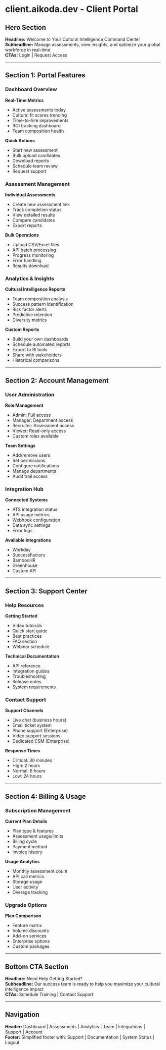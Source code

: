 # client.aikoda.dev - Client Portal

## Hero Section
**Headline:** Welcome to Your Cultural Intelligence Command Center  
**Subheadline:** Manage assessments, view insights, and optimize your global workforce in real-time  
**CTAs:** Login | Request Access

---

## Section 1: Portal Features

### Dashboard Overview
**Real-Time Metrics**
- Active assessments today
- Cultural fit scores trending
- Time-to-hire improvements
- ROI tracking dashboard
- Team composition health

**Quick Actions**
- Start new assessment
- Bulk upload candidates
- Download reports
- Schedule team review
- Request support

### Assessment Management
**Individual Assessments**
- Create new assessment link
- Track completion status
- View detailed results
- Compare candidates
- Export reports

**Bulk Operations**
- Upload CSV/Excel files
- API batch processing
- Progress monitoring
- Error handling
- Results download

### Analytics & Insights
**Cultural Intelligence Reports**
- Team composition analysis
- Success pattern identification
- Risk factor alerts
- Predictive retention
- Diversity metrics

**Custom Reports**
- Build your own dashboards
- Schedule automated reports
- Export to BI tools
- Share with stakeholders
- Historical comparisons

---

## Section 2: Account Management

### User Administration
**Role Management**
- Admin: Full access
- Manager: Department access
- Recruiter: Assessment access
- Viewer: Read-only access
- Custom roles available

**Team Settings**
- Add/remove users
- Set permissions
- Configure notifications
- Manage departments
- Audit trail access

### Integration Hub
**Connected Systems**
- ATS integration status
- API usage metrics
- Webhook configuration
- Data sync settings
- Error logs

**Available Integrations**
- Workday
- SuccessFactors
- BambooHR
- Greenhouse
- Custom API

---

## Section 3: Support Center

### Help Resources
**Getting Started**
- Video tutorials
- Quick start guide
- Best practices
- FAQ section
- Webinar schedule

**Technical Documentation**
- API reference
- Integration guides
- Troubleshooting
- Release notes
- System requirements

### Contact Support
**Support Channels**
- Live chat (business hours)
- Email ticket system
- Phone support (Enterprise)
- Video support sessions
- Dedicated CSM (Enterprise)

**Response Times**
- Critical: 30 minutes
- High: 2 hours
- Normal: 8 hours
- Low: 24 hours

---

## Section 4: Billing & Usage

### Subscription Management
**Current Plan Details**
- Plan type & features
- Assessment usage/limits
- Billing cycle
- Payment method
- Invoice history

**Usage Analytics**
- Monthly assessment count
- API call metrics
- Storage usage
- User activity
- Overage tracking

### Upgrade Options
**Plan Comparison**
- Feature matrix
- Volume discounts
- Add-on services
- Enterprise options
- Custom packages

---

## Bottom CTA Section
**Headline:** Need Help Getting Started?  
**Subheadline:** Our success team is ready to help you maximize your cultural intelligence impact  
**CTAs:** Schedule Training | Contact Support

---

## Navigation
**Header:** Dashboard | Assessments | Analytics | Team | Integrations | Support | Account  
**Footer:** Simplified footer with: Support | Documentation | System Status | Logout